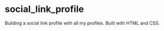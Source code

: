 # social_link_profile
Building a social link profile with all my profiles.
Built with HTML and CSS.
